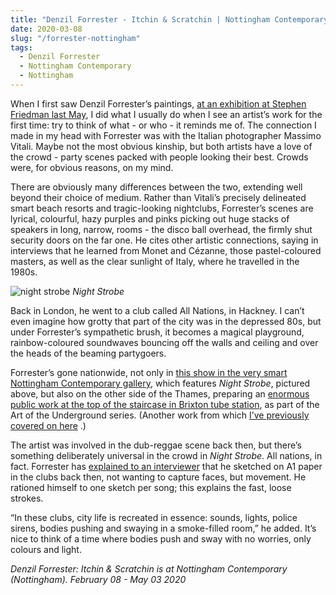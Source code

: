 ```yaml
---
title: "Denzil Forrester - Itchin & Scratchin | Nottingham Contemporary"
date: 2020-03-08
slug: "/forrester-nottingham"
tags:
  - Denzil Forrester
  - Nottingham Contemporary
  - Nottingham
---
```


When I first saw Denzil Forrester’s paintings, [at an exhibition at Stephen Friedman last May](https://www.stephenfriedman.com/exhibitions/past/2019/denzil-forrester-a-survey/), I did what I usually do when I see an artist’s work for the first time: try to think of what - or who - it reminds me of. The connection I made in my head with Forrester was with the Italian photographer Massimo Vitali. Maybe not the most obvious kinship, but both artists have a love of the crowd - party scenes packed with people looking their best. Crowds were, for obvious reasons, on my mind.

There are obviously many differences between the two, extending well beyond their choice of medium. Rather than Vitali’s precisely delineated smart beach resorts and tragic-looking nightclubs, Forrester’s scenes are lyrical, colourful, hazy purples and pinks picking out huge stacks of speakers in long, narrow, rooms - the disco ball overhead, the firmly shut security doors on the far one. He cites other artistic connections, saying in interviews that he learned from Monet and Cézanne, those pastel-coloured masters, as well as the clear sunlight of Italy, where he travelled in the 1980s.

![night strobe](/forrester-nottingham-1.jpg)
*Night Strobe*

Back in London, he went to a club called All Nations, in Hackney. I can’t even imagine how grotty that part of the city was in the depressed 80s, but under Forrester’s sympathetic brush, it becomes a magical playground, rainbow-coloured soundwaves bouncing off the walls and ceiling and over the heads of the beaming partygoers.

Forrester’s gone nationwide, not only in [this show in the very smart Nottingham Contemporary gallery](https://www.nottinghamcontemporary.org/whats-on/denzil-forrester-itchin-scratchin/), which features *Night Strobe*, pictured above, but also on the other side of the Thames, preparing an [enormous public work at the top of the staircase in Brixton tube station](https://art.tfl.gov.uk/projects/brixton-blue/), as part of the Art of the Underground series. (Another work from which  [I’ve previously covered on here](http://artangled.com/2018/07/21/eggysrub-gloucester/) .)

The artist was involved in the dub-reggae scene back then, but there’s something deliberately universal in the crowd in *Night Strobe*. All nations, in fact. Forrester has [explained to an interviewer](https://www.timeout.com/london/news/this-londoner-painted-the-underground-nightlife-of-80s-hackney-053118) that he sketched on A1 paper in the clubs back then, not wanting to capture faces, but movement. He rationed himself to one sketch per song; this explains the fast, loose strokes.

“In these clubs, city life is recreated in essence: sounds, lights, police sirens, bodies pushing and swaying in a smoke-filled room,” he added. It’s nice to think of a time where bodies push and sway with no worries, only colours and light.

*Denzil Forrester: Itchin & Scratchin is at Nottingham Contemporary (Nottingham). February 08 - May 03 2020*
